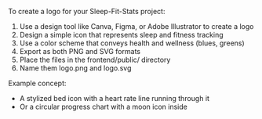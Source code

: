 <!-- This is a placeholder file for instructions -->

To create a logo for your Sleep-Fit-Stats project:

1. Use a design tool like Canva, Figma, or Adobe Illustrator to create a logo
2. Design a simple icon that represents sleep and fitness tracking
3. Use a color scheme that conveys health and wellness (blues, greens)
4. Export as both PNG and SVG formats
5. Place the files in the frontend/public/ directory
6. Name them logo.png and logo.svg

Example concept:

- A stylized bed icon with a heart rate line running through it
- Or a circular progress chart with a moon icon inside
